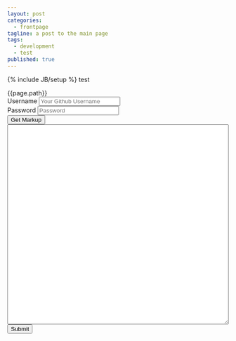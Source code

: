 ```yaml
---
layout: post
categories: 
  - frontpage
tagline: a post to the main page
tags: 
  - development
  - test
published: true
---
```


{% include JB/setup %}
test
<div id="path">{{page.path}}</div>

<form role="form" action="#">
  <div class="form-group">
    <label for="exampleInputEmail1">Username</label>
    <input type="text" class="form-control" id="username" placeholder="Your Github Username" />
  </div>
  <div class="form-group">
    <label for="exampleInputPassword1">Password</label>
    <input type="password" class="form-control" id="password" placeholder="Password" />
  </div>
  <button type="submit" class="btn btn-default" onclick="getMarkup();">Get Markup</button>
<textarea rows="30" style="width:100%" id="content">

</textarea>
  <button type="submit" class="btn btn-default" onclick="saveMarkup();">Submit</button>
</form>